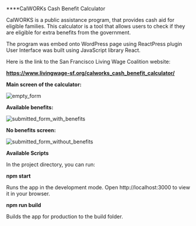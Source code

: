 ****CalWORKs Cash Benefit Calculator
                                                         
CalWORKS is a public assistance program, that provides cash aid for eligible families.
This calculator is a tool that allows users to check if they are eligible for extra benefits from the government. 

The program was embed onto WordPress page using ReactPress plugin
User Interface was built using JavaScript library React.

Here is the link to the San Francisco Living Wage Coalition website:

**https://www.livingwage-sf.org/calworks_cash_benefit_calculator/**

**Main screen of the calculator:**

![empty_form](https://user-images.githubusercontent.com/46214277/167514192-8eefd552-5cfe-4b1b-92da-713a4f65d11e.png)



**Available benefits:**

![submitted_form_with_benefits](https://user-images.githubusercontent.com/46214277/167514216-230cd635-1a44-441c-bf6d-c65b9e22bc09.png)


**No benefits screen:**

![submitted_form_without_benefits](https://user-images.githubusercontent.com/46214277/167514242-46dbc78b-e2c7-4dc4-893c-ded49cf4fe3a.png)


**Available Scripts**

In the project directory, you can run:

**npm start**

Runs the app in the development mode. Open http://localhost:3000 to view it in your browser.

**npm run build**

Builds the app for production to the build folder.
